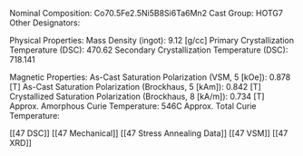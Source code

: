 Nominal Composition: Co70.5Fe2.5Ni5B8Si6Ta6Mn2
Cast Group: HOTG7
Other Designators: 
 
Physical Properties:
Mass Density (ingot): 9.12 [g/cc]
 Primary Crystallization Temperature (DSC): 470.62
Secondary Crystallization Temperature (DSC): 718.141

Magnetic Properties:
As-Cast Saturation Polarization (VSM, 5 [kOe]):  0.878 [T]
As-Cast Saturation Polarization (Brockhaus, 5 [kAm]):  0.842 [T]
Crystallized Saturation Polarization (Brockhaus, 8 [kA/m]): 0.734 [T]
Approx. Amorphous Curie Temperature: 546C
Approx. Total Curie Temperature: 
 

[[47 DSC]]
[[47 Mechanical]]
[[47 Stress Annealing Data]]
[[47 VSM]]
[[47 XRD]]


